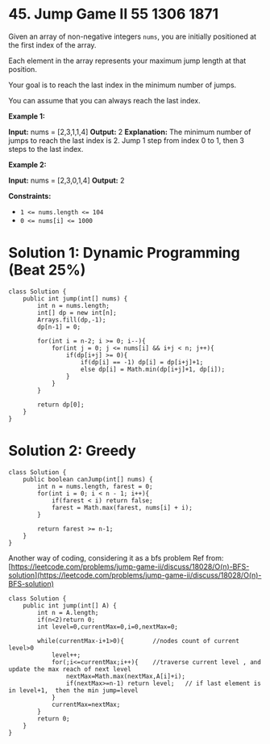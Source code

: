 # 45. Jump Game II 55 1306 1871
Given an array of non-negative integers  `nums`, you are initially positioned at the first index of the array.

Each element in the array represents your maximum jump length at that position.

Your goal is to reach the last index in the minimum number of jumps.

You can assume that you can always reach the last index.

**Example 1:**

**Input:** nums = [2,3,1,1,4]
**Output:** 2
**Explanation:** The minimum number of jumps to reach the last index is 2. Jump 1 step from index 0 to 1, then 3 steps to the last index.

**Example 2:**

**Input:** nums = [2,3,0,1,4]
**Output:** 2

**Constraints:**

-   `1 <= nums.length <= 104`
-   `0 <= nums[i] <= 1000`

# Solution 1: Dynamic Programming (Beat 25%)
```
class Solution {
    public int jump(int[] nums) {
        int n = nums.length;
        int[] dp = new int[n];
        Arrays.fill(dp,-1);
        dp[n-1] = 0;
        
        for(int i = n-2; i >= 0; i--){
            for(int j = 0; j <= nums[i] && i+j < n; j++){
                if(dp[i+j] >= 0){
                    if(dp[i] == -1) dp[i] = dp[i+j]+1; 
                    else dp[i] = Math.min(dp[i+j]+1, dp[i]);
                }
            }
        }
        
        return dp[0];
    }
}
```

# Solution 2: Greedy
```
class Solution {
    public boolean canJump(int[] nums) {
        int n = nums.length, farest = 0;
        for(int i = 0; i < n - 1; i++){
            if(farest < i) return false;
            farest = Math.max(farest, nums[i] + i);
        }
        
        return farest >= n-1;
    }
}
```
Another way of coding, considering it as a bfs problem
Ref from: [https://leetcode.com/problems/jump-game-ii/discuss/18028/O(n)-BFS-solution](https://leetcode.com/problems/jump-game-ii/discuss/18028/O(n)-BFS-solution)
```
class Solution {
    public int jump(int[] A) {
        int n = A.length;
        if(n<2)return 0;
        int level=0,currentMax=0,i=0,nextMax=0;

        while(currentMax-i+1>0){        //nodes count of current level>0
            level++;
            for(;i<=currentMax;i++){    //traverse current level , and update the max reach of next level
                nextMax=Math.max(nextMax,A[i]+i);
                if(nextMax>=n-1) return level;   // if last element is in level+1,  then the min jump=level 
            }
            currentMax=nextMax;
        }
        return 0;
    }
}
```